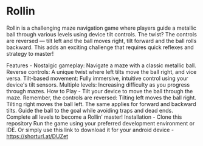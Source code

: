 # Rollin
Rollin is a challenging maze navigation game where players guide a metallic ball through various levels using device tilt controls. The twist? The controls are reversed — tilt left and the ball moves right, tilt forward and the ball rolls backward. This adds an exciting challenge that requires quick reflexes and strategy to master!

Features -
Nostalgic gameplay: Navigate a maze with a classic metallic ball.
Reverse controls: A unique twist where left tilts move the ball right, and vice versa.
Tilt-based movement: Fully immersive, intuitive control using your device's tilt sensors.
Multiple levels: Increasing difficulty as you progress through mazes.
How to Play -
Tilt your device to move the ball through the maze.
Remember, the controls are reversed:
Tilting left moves the ball right.
Tilting right moves the ball left.
The same applies for forward and backward tilts.
Guide the ball to the goal while avoiding traps and dead ends.
Complete all levels to become a Rollin’ master!
Installation -
Clone this repository
Run the game using your preferred development environment or IDE.
Or simply use this link to download it for your android device - https://shorturl.at/DUZet
